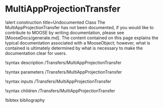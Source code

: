 <!-- MOOSE Documentation Stub: Remove this when content is added. -->

# MultiAppProjectionTransfer

!alert construction title=Undocumented Class
The MultiAppProjectionTransfer has not been documented, if you would like to contribute to MOOSE by
writing documentation, please see [MooseDocs/generate.md]. The content contained on this page explains
the typical documentation associated with a MooseObject; however, what is contained is ultimately
determined by what is necessary to make the documentation clear for users.

!syntax description /Transfers/MultiAppProjectionTransfer

!syntax parameters /Transfers/MultiAppProjectionTransfer

!syntax inputs /Transfers/MultiAppProjectionTransfer

!syntax children /Transfers/MultiAppProjectionTransfer

!bibtex bibliography
